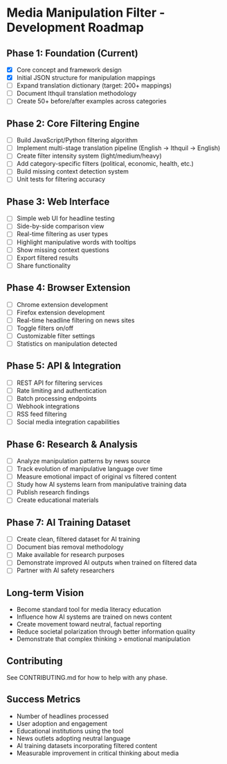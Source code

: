 # Media Manipulation Filter - Development Roadmap

## Phase 1: Foundation (Current)

- [x] Core concept and framework design
- [x] Initial JSON structure for manipulation mappings
- [ ] Expand translation dictionary (target: 200+ mappings)
- [ ] Document Ithquil translation methodology
- [ ] Create 50+ before/after examples across categories

## Phase 2: Core Filtering Engine

- [ ] Build JavaScript/Python filtering algorithm
- [ ] Implement multi-stage translation pipeline (English → Ithquil → English)
- [ ] Create filter intensity system (light/medium/heavy)
- [ ] Add category-specific filters (political, economic, health, etc.)
- [ ] Build missing context detection system
- [ ] Unit tests for filtering accuracy

## Phase 3: Web Interface

- [ ] Simple web UI for headline testing
- [ ] Side-by-side comparison view
- [ ] Real-time filtering as user types
- [ ] Highlight manipulative words with tooltips
- [ ] Show missing context questions
- [ ] Export filtered results
- [ ] Share functionality

## Phase 4: Browser Extension

- [ ] Chrome extension development
- [ ] Firefox extension development
- [ ] Real-time headline filtering on news sites
- [ ] Toggle filters on/off
- [ ] Customizable filter settings
- [ ] Statistics on manipulation detected

## Phase 5: API & Integration

- [ ] REST API for filtering services
- [ ] Rate limiting and authentication
- [ ] Batch processing endpoints
- [ ] Webhook integrations
- [ ] RSS feed filtering
- [ ] Social media integration capabilities

## Phase 6: Research & Analysis

- [ ] Analyze manipulation patterns by news source
- [ ] Track evolution of manipulative language over time
- [ ] Measure emotional impact of original vs filtered content
- [ ] Study how AI systems learn from manipulative training data
- [ ] Publish research findings
- [ ] Create educational materials

## Phase 7: AI Training Dataset

- [ ] Create clean, filtered dataset for AI training
- [ ] Document bias removal methodology
- [ ] Make available for research purposes
- [ ] Demonstrate improved AI outputs when trained on filtered data
- [ ] Partner with AI safety researchers

## Long-term Vision

- Become standard tool for media literacy education
- Influence how AI systems are trained on news content
- Create movement toward neutral, factual reporting
- Reduce societal polarization through better information quality
- Demonstrate that complex thinking > emotional manipulation

## Contributing

See CONTRIBUTING.md for how to help with any phase.

## Success Metrics

- Number of headlines processed
- User adoption and engagement
- Educational institutions using the tool
- News outlets adopting neutral language
- AI training datasets incorporating filtered content
- Measurable improvement in critical thinking about media

